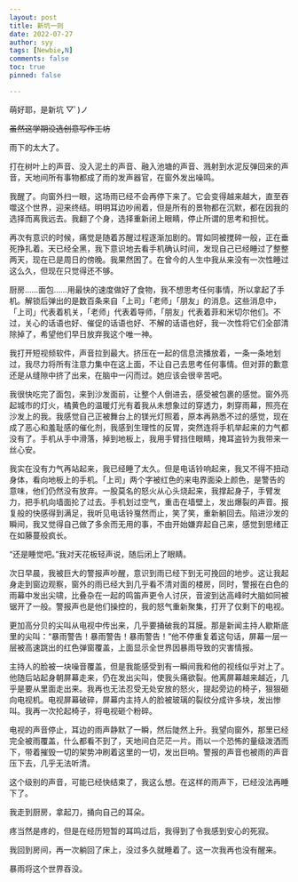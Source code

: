 ```yaml
---
layout: post
title: 新坑一则
date: 2022-07-27
author: syy
tags: [Newbie,N]
comments: false
toc: true
pinned: false

---
```


萌好耶，是新坑  ▽ﾟ)ノ

<!-- more -->

~~虽然这学期没选创意写作工坊~~

雨下的太大了。

打在树叶上的声音、没入泥土的声音、融入池塘的声音、溅射到水泥反弹回来的声音，天地间所有事物都成了雨的发声器官，在窗外发出噪鸣。

我醒了。向窗外扫一眼，这场雨已经不会再停下来了。它会变得越来越大，直至吞噬这个世界，迎来终结。明明耳边吵闹着，但是所有的景物都在沉默，都在因我的选择而离我远去。我翻了个身，选择重新闭上眼睛，停止所谓的思考和担忧。

再次有意识的时候，痛觉是随着苏醒过程逐渐加剧的。胃如同被搅碎一般，正在垂死挣扎着。天已经全黑，我下意识地去看手机确认时间，发现自己已经睡过了整整两天，现在已是周日的傍晚。我果然困了。在曾今的人生中我从来没有一次性睡过这么久，但现在只觉得还不够。

厨房……面包……用最快的速度做好了食物，我不想思考任何事情，所以拿起了手机。解锁后弹出的是数百条来自「上司」「老师」「朋友」的消息。这些消息中，「上司」代表着机关，「老师」代表着导师，「朋友」代表着菲和米切尔他们。不过，关心的话语也好、催促的话语也好、不解的话语也好，我一次性将它们全部清除掉了，希望他们早日放弃我这个唯一神。

我打开短视频软件，声音拉到最大。挤压在一起的信息流播放着，一条一条地划过，我尽力将所有注意力集中在这上面，不让自己去思考任何事情。但对菲的歉意还是从缝隙中挤了出来，在脑中一闪而过。她应该会很辛苦吧。

我很快吃完了面包，来到沙发面前，让整个人倒进去，感受被包裹的感觉。窗外亮起城市的灯火，橘黄色的温暖灯光有着我从未想象过的穿透力，刺穿雨幕，照亮在沙发上的我。我感觉自己正被舞台上的镁光灯照着，原本再熟悉不过的感觉，现在成了恶心和羞耻感的催化剂，我感到生理性的反胃，突然连将手机举起来的力气都没有了。手机从手中滑落，掉到地板上，我用手臂挡住眼睛，掩耳盗铃为我带来一丝心安。

我实在没有力气再站起来，我已经睡了太久。但是电话铃响起来，我又不得不扭动身体，看向地板上的手机。「上司」两个字被红色的来电界面染上颜色，是警告的意味，他们仍然没有放弃。一股莫名的怒火从心头烧起来，我撑起身子，手臂发力，把手机向墙面抡了过去。手机划过空气，重击在墙壁上，发出爆裂的声音。报复般的快感得到满足，我听见电话铃戛然而止，笑了笑，重新躺回去。陷进沙发的瞬间，我又觉得自己做了多余而无用的事，不由开始嫌弃起自己来，感觉到思绪正在如藤蔓般疯长。

“还是睡觉吧。”我对天花板轻声说，随后闭上了眼睛。

次日早晨，我被巨大的警报声吵醒，意识到雨已经下到无可挽回的地步。这让我起身走到窗边观察，窗外的雨已经大到几乎看不清对面的楼房，同时，警报在白色的雨幕中发出尖啸，比叠杂在一起的鸣笛声更令人讨厌，音波到达高峰时大脑如同被锯开了一般。警报声也是他们操控的，我的怒气重新聚集，打开了仅剩下的电视。

更加高分贝的尖叫从电视中传出来，几乎要捅破我的耳膜。那是新闻主持人歇斯底里的尖叫：“暴雨警告！暴雨警告！暴雨警告！”他不停重复着这句话，屏幕一层一层被高速跳出的红色弹窗覆盖，上面显示全世界因暴雨导致的灾害情报。

主持人的脸被一块噪音覆盖，但是我能感受到有一瞬间我和他的视线似乎对上了。他随后站起身朝屏幕走来，仍在发出尖叫，使我头痛欲裂。他离屏幕越来越近，几乎是要从里面走出来。我再也无法忍受无处安放的怒火，提起旁边的椅子，狠狠砸向电视机。电视屏幕破碎，屏幕内主持人的脸被玻璃的裂纹分成许多块，发出惨叫。我再一次抡起椅子，将电视砸个粉碎。

电视的声音停止，耳边的雨声静默了一瞬，然后陡然上升。我望向窗外，那里已经完全被雨覆盖，什么都看不到了，天地间白茫茫一片。雨以一个恐怖的量级泼洒而下，带着摧毁一切的架势冲刷着这里的一切，发出巨响。警报的声音也被雨的声音压下去，几乎无法听清。

这个级别的声音，可能已经快结束了，我这么想。在这样的雨声下，已经没法再睡下了。

我走到厨房，拿起刀，捅向自己的耳朵。

疼当然是疼的，但是在经历短暂的耳鸣过后，我得到了令我感到安心的死寂。

我回到房间，再一次躺回了床上，没过多久就睡着了。这一次我再也没有醒来。

暴雨将这个世界吞没。